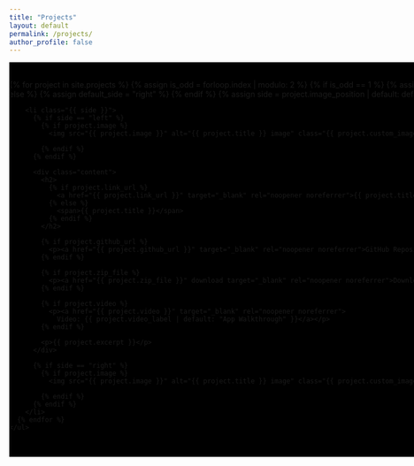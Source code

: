 ```yaml
---
title: "Projects"
layout: default
permalink: /projects/
author_profile: false
---
```


<style>
  .projects-wrapper {
    width: 100vw;
    position: relative;
    background-color: #000;
    padding: 2rem 0;
  }

  .projects-container {
    max-width: 1200px;
    margin: 0 auto;
  }

  ul.projects-list {
    list-style: none;
    padding: 0;
    margin: 0;
  }

  ul.projects-list li {
    display: flex;
    align-items: center;
    margin-bottom: 4rem;
  }

  ul.projects-list li.left {
    justify-content: flex-start;
  }

  ul.projects-list li.left .content {
    margin-left: 2rem;
    color: #eee;
    text-align: left;
  }

  ul.projects-list li.right {
    justify-content: flex-end;
  }

  ul.projects-list li.right .content {
    margin-right: 2rem;
    color: #eee;
    text-align: right;
  }

  ul.projects-list li img {
    width: 250px;
    border-radius: 8px;
    flex-shrink: 0;
  }

  ul.projects-list li .content h2 {
    text-decoration: underline;
  }

  ul.projects-list li .content h2 a {
    color: #2aa198;
    text-decoration: inherit;
  }

  ul.projects-list li .content h2 a:hover {
    color: #ffffff;
    text-decoration: inherit;
  }

  ul.projects-list li .content p {
    max-width: 600px;
  }

   ul.projects-list li img.large-image {
    width: 800px !important;
  }
</style>

<div class="projects-wrapper">
  <div class="projects-container">
    <ul class="projects-list">
      {% for project in site.projects %}
        {% assign is_odd = forloop.index | modulo: 2 %}
        {% if is_odd == 1 %}
          {% assign default_side = "left" %}
        {% else %}
          {% assign default_side = "right" %}
        {% endif %}
        {% assign side = project.image_position | default: default_side %}

        <li class="{{ side }}">
          {% if side == "left" %}
            {% if project.image %}
              <img src="{{ project.image }}" alt="{{ project.title }} image" class="{{ project.custom_image_class }}" />

            {% endif %}
          {% endif %}

          <div class="content">
            <h2>
              {% if project.link_url %}
                <a href="{{ project.link_url }}" target="_blank" rel="noopener noreferrer">{{ project.title }}</a>
              {% else %}
                <span>{{ project.title }}</span>
              {% endif %}
            </h2>

            {% if project.github_url %}
              <p><a href="{{ project.github_url }}" target="_blank" rel="noopener noreferrer">GitHub Repository</a></p>
            {% endif %}

            {% if project.zip_file %}
              <p><a href="{{ project.zip_file }}" download target="_blank" rel="noopener noreferrer">Download ZIP</a></p>
            {% endif %}

            {% if project.video %}
              <p><a href="{{ project.video }}" target="_blank" rel="noopener noreferrer">
                Video: {{ project.video_label | default: "App Walkthrough" }}</a></p>
            {% endif %}

            <p>{{ project.excerpt }}</p>
          </div>

          {% if side == "right" %}
            {% if project.image %}
              <img src="{{ project.image }}" alt="{{ project.title }} image" class="{{ project.custom_image_class }}" />

            {% endif %}
          {% endif %}
        </li>
      {% endfor %}
    </ul>
  </div>
</div>

